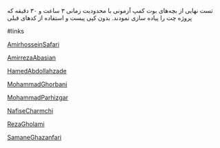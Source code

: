 تست نهایی از بچه‌های بوت کمپ
آزمونی با محدودیت زمانی ۳ ساعت و ۳۰ دقیقه که پروژه چت را پیاده سازی نمودند.
بدون کپی پیست و استفاده از کدهای قبلی

#links

[AmirhosseinSafari](./AmirhosseinSafari/dist)

[AmirrezaAbasian](./AmirrezaAbasian/dist)

[HamedAbdollahzade](./HamedAbdollahzade/dist)

[MohammadGhorbani](./MohammadGhorbani/dist)

[MohammadParhizgar](./MohammadParhizgar/dist)

[NafiseCharmchi](./NafiseCharmchi/dist)

[RezaGholami](./RezaGholami/dist)

[SamaneGhazanfari](./SamaneGhazanfari/dist)
